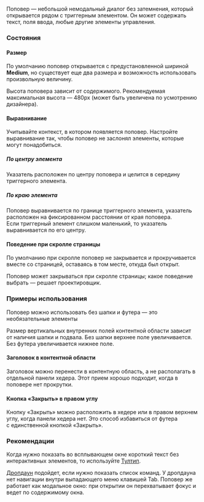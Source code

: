 Поповер — небольшой немодальный диалог без затемнения, который открывается рядом с триггерным элементом. Он может содержать текст, поля ввода, любые другие элементы управления.

<!-- example(popover-common) -->

### Состояния

#### Размер

По умолчанию поповер открывается с предустановленной шириной <b>Medium</b>, но существует еще два размера и возможность использовать произвольную величину.

<!-- example(popover-width) -->

Высота поповера зависит от содержимого. Рекомендуемая максимальная высота — 480px (может быть увеличена по усмотрению дизайнера).

<!-- example(popover-height) -->

#### Выравнивание

Учитывайте контекст, в котором появляется поповер. Настройте выравнивание так, чтобы поповер не заслонял элементы, которые могут понадобиться.

##### По центру элемента

Указатель расположен по центру поповера и целится в середину триггерного элемента.

<!-- example(popover-placement-center) -->

##### По краю элемента

Поповер выравнивается по границе триггерного элемента, указатель расположен на фиксированном расстоянии от края поповера. Если триггерный элемент слишком маленький, то указатель выравнивается по его центру.

<!-- example(popover-placement-edges) -->

#### Поведение при скролле страницы

По умолчанию при скролле поповер не закрывается и прокручивается вместе со страницей, оставаясь в том месте, откуда был открыт.

Поповер может закрываться при скролле страницы; какое поведение выбрать — решает проектировщик.

<!-- example(popover-scroll) -->

### Примеры использования

Поповер можно использовать без шапки и футера — это необязательные элементы

Размер вертикальных внутренних полей контентной области зависит от наличия шапки и подвала. Без шапки верхнее поле увеличивается. Без футера увеличивается нижнее поле.

<!-- example(popover-header) -->

#### Заголовок в контентной области

Заголовок можно перенести в контентную область, а не располагать в отдельной панели хедера. Этот прием хорошо подходит, когда в поповере нет прокрутки.

<!-- example(popover-content) -->

#### Кнопка «Закрыть» в правом углу

Кнопку «Закрыть» можно расположить в хедере или в правом верхнем углу, когда панели хедера нет. Это способ избавиться от футера с единственной кнопкой «Закрыть».

<!-- example(popover-close) -->

### Рекомендации

Когда нужно показать во всплывающем окне короткий текст без интерактивных элементов, то используйте [Тултип](/components/tooltip).

[Дропдаун](/components/dropdown) подойдет, если нужно показать список команд. У дропдауна нет навигации внутри выпадающего меню клавишей Tab. Поповер же работает как модальное окно: при открытии он перехватывает фокус и ведет по содержимому окна.
